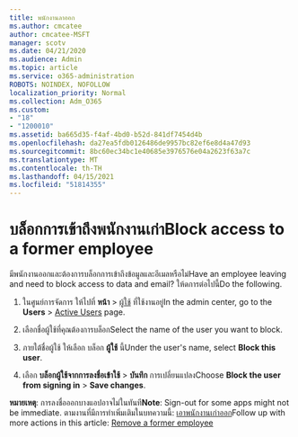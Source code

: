 ```yaml
---
title: พนักงานลาออก
ms.author: cmcatee
author: cmcatee-MSFT
manager: scotv
ms.date: 04/21/2020
ms.audience: Admin
ms.topic: article
ms.service: o365-administration
ROBOTS: NOINDEX, NOFOLLOW
localization_priority: Normal
ms.collection: Adm_O365
ms.custom:
- "18"
- "1200010"
ms.assetid: ba665d35-f4af-4bd0-b52d-841df7454d4b
ms.openlocfilehash: da27ea5fdb0126486de9957bc82ef6e8d4a47d93
ms.sourcegitcommit: 8bc60ec34bc1e40685e3976576e04a2623f63a7c
ms.translationtype: MT
ms.contentlocale: th-TH
ms.lasthandoff: 04/15/2021
ms.locfileid: "51814355"
---
```

# <a name="block-access-to-a-former-employee"></a><span data-ttu-id="95b2a-102">บล็อกการเข้าถึงพนักงานเก่า</span><span class="sxs-lookup"><span data-stu-id="95b2a-102">Block access to a former employee</span></span>

<span data-ttu-id="95b2a-103">มีพนักงานออกและต้องการบล็อกการเข้าถึงข้อมูลและอีเมลหรือไม่</span><span class="sxs-lookup"><span data-stu-id="95b2a-103">Have an employee leaving and need to block access to data and email?</span></span> <span data-ttu-id="95b2a-104">ให้ดการต่อไปนี้</span><span class="sxs-lookup"><span data-stu-id="95b2a-104">Do the following.</span></span>
  
1. <span data-ttu-id="95b2a-105">ในศูนย์การจัดการ ให้ไปที่ **หน้า** \> [ผู้ใช้](https://go.microsoft.com/fwlink/p/?linkid=834822) ที่ใช้งานอยู่</span><span class="sxs-lookup"><span data-stu-id="95b2a-105">In the admin center, go to the **Users** \> [Active Users](https://go.microsoft.com/fwlink/p/?linkid=834822) page.</span></span>

2. <span data-ttu-id="95b2a-106">เลือกชื่อผู้ใช้ที่คุณต้องการบล็อก</span><span class="sxs-lookup"><span data-stu-id="95b2a-106">Select the name of the user you want to block.</span></span>

3. <span data-ttu-id="95b2a-107">ภายใต้ชื่อผู้ใช้ ให้เลือก บล็อก **ผู้ใช้** นี้</span><span class="sxs-lookup"><span data-stu-id="95b2a-107">Under the user's name, select **Block this user**.</span></span>

4. <span data-ttu-id="95b2a-108">เลือก **บล็อกผู้ใช้จากการลงชื่อเข้าใช้** \> **บันทึก** การเปลี่ยนแปลง</span><span class="sxs-lookup"><span data-stu-id="95b2a-108">Choose **Block the user from signing in** \> **Save changes**.</span></span>

<span data-ttu-id="95b2a-109">**หมายเหตุ**: การลงชื่อออกบางแอปอาจไม่ในทันที</span><span class="sxs-lookup"><span data-stu-id="95b2a-109">**Note**: Sign-out for some apps might not be immediate.</span></span> <span data-ttu-id="95b2a-110">ตามงานที่มีการทําเพิ่มเติมในบทความนี้: [เอาพนักงานเก่าออก](https://docs.microsoft.com/microsoft-365/admin/add-users/remove-former-employee)</span><span class="sxs-lookup"><span data-stu-id="95b2a-110">Follow up with more actions in this article: [Remove a former employee](https://docs.microsoft.com/microsoft-365/admin/add-users/remove-former-employee)</span></span>